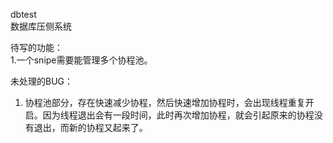 dbtest  
数据库压侧系统

待写的功能：  
1.一个snipe需要能管理多个协程池。

未处理的BUG：  
1. 协程池部分，存在快速减少协程，然后快速增加协程时，会出现线程重复开启。因为线程退出会有一段时间，此时再次增加协程，就会引起原来的协程没有退出，而新的协程又起来了。
